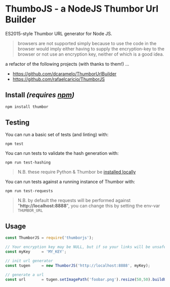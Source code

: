 # ThumboJS - a NodeJS Thumbor Url Builder

ES2015-style Thumbor URL generator for Node JS.

> browsers are not supported simply because to use the code in the browser would imply either having to supply the encryption-key to the browser or not use an encryption key, neither of which is a good idea.

a refactor of the following projects (with thanks to them!) ...
 - https://github.com/dcaramelo/ThumborUrlBuilder
 - https://github.com/rafaelcaricio/ThumborJS

## Install <em>(requires [npm](https://docs.npmjs.com/getting-started/what-is-npm))</em>

```sh
npm install thumbor
```

## Testing

You can run a basic set of tests (and linting) with:
```
npm test
```

You can run tests to validate the hash generation with:
```
npm run test-hashing
```
> N.B. these require Python & Thumbor be [installed locally](http://thumbor.readthedocs.io/en/latest/installing.html)


You can run tests against a running instance of Thumbor with:
```
npm run test-requests
```
> N.B. by default the requests will be performed against "**http://localhost:8888**", you can change this by setting the env-var `THUMBOR_URL`


## Usage

```javascript
const ThumborJS = require('thumborjs');

// Your encryption key may be NULL, but if so your links will be unsafe (this is definitely NOT RECOMMENDED).
const myKey     = 'MY_KEY'; 

// init url generator
const tugen     = new ThumborJS('http://localhost:8888', myKey);

// generate a url
const url       = tugen.setImagePath('foobar.png').resize(50,50).buildUrl();
```
